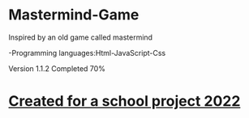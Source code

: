 # Mastermind-Game
 Inspired by an old game called mastermind

-Programming languages:Html-JavaScript-Css

Version 1.1.2 
Completed 70%

# <ins>Created for a school project 2022</ins>

